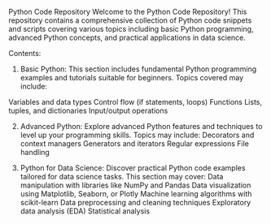 Python Code Repository
Welcome to the Python Code Repository! This repository contains a comprehensive collection of Python code snippets and scripts covering various topics including basic Python programming, advanced Python concepts, and practical applications in data science.

Contents:
1. Basic Python:
This section includes fundamental Python programming examples and tutorials suitable for beginners. Topics covered may include:

Variables and data types
Control flow (if statements, loops)
Functions
Lists, tuples, and dictionaries
Input/output operations

2. Advanced Python:
Explore advanced Python features and techniques to level up your programming skills. Topics may include:
Decorators and context managers
Generators and iterators
Regular expressions
File handling

3. Python for Data Science:
Discover practical Python code examples tailored for data science tasks. This section may cover:
Data manipulation with libraries like NumPy and Pandas
Data visualization using Matplotlib, Seaborn, or Plotly
Machine learning algorithms with scikit-learn
Data preprocessing and cleaning techniques
Exploratory data analysis (EDA)
Statistical analysis
